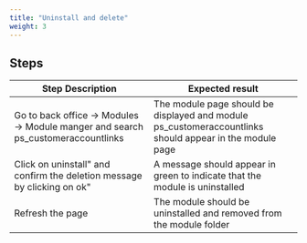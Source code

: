 ```yaml
---
title: "Uninstall and delete"
weight: 3
---
```

## Steps
| Step Description | Expected result |
| ----- | ----- |
| Go to back office -> Modules -> Module manger and search ps_customeraccountlinks | The module page should be displayed and module ps_customeraccountlinks should appear in the module page |
| Click on uninstall" and confirm the deletion message by clicking on ok" | A message should appear in green to indicate that the module is uninstalled |
| Refresh the page | The module should be uninstalled and removed from the module folder |
